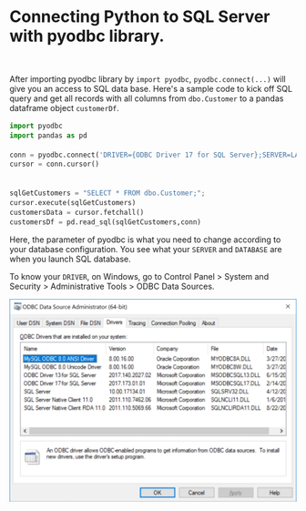# Connecting Python to SQL Server with pyodbc library.

<br>

After importing pyodbc library by `import pyodbc`, `pyodbc.connect(...)` will give you an access to SQL data base. Here's a sample code to kick off SQL query and get all records with all columns from `dbo.Customer` to a pandas dataframe object `customerDf`.


```python
import pyodbc
import pandas as pd

conn = pyodbc.connect('DRIVER={ODBC Driver 17 for SQL Server};SERVER=LAPTOP-A3NFG0UM;DATABASE=S19SQLPlayground_Seb;Trusted_Connection=yes;')
cursor = conn.cursor()


sqlGetCustomers = "SELECT * FROM dbo.Customer;";
cursor.execute(sqlGetCustomers)
customersData = cursor.fetchall()
customersDf = pd.read_sql(sqlGetCustomers,conn)
```


Here, the parameter of pyodbc is what you need to change according to your database configuration. You see what your `SERVER` and `DATABASE` are when you launch SQL database. 

To know your `DRIVER`, on Windows, go to Control Panel > System and Security > Administrative Tools > ODBC Data Sources.

![](https://github.com/daydreamersjp/DataScienceTechInstitute/blob/master/DataWrangling/MiniProject/ODBC%20Data%20Source%20Administrator.jpg)
